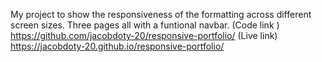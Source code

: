 My project to show the responsiveness of the formatting across different screen sizes.
Three pages all with a funtional navbar. 
(Code link ) https://github.com/jacobdoty-20/responsive-portfolio/
(Live link) https://jacobdoty-20.github.io/responsive-portfolio/